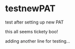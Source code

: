 # testnewPAT
test after setting up new PAT

this all seems tickety boo!

adding another line for testing...
